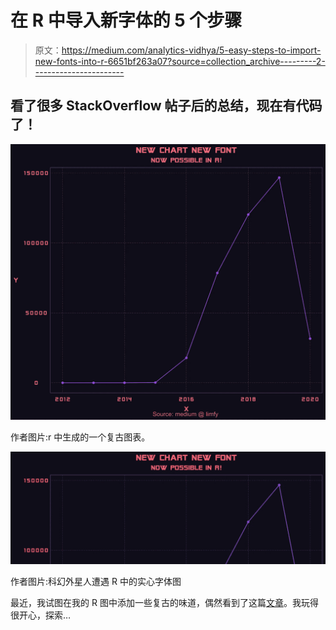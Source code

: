 # 在 R 中导入新字体的 5 个步骤

> 原文：<https://medium.com/analytics-vidhya/5-easy-steps-to-import-new-fonts-into-r-6651bf263a07?source=collection_archive---------2----------------------->

## 看了很多 StackOverflow 帖子后的总结，现在有代码了！

![](img/fa9f3ccdf2dd35f24f5673141f30141d.png)

作者图片:r 中生成的一个复古图表。

![](img/61e6a2501d8128e0e3c3bfaf35425eb5.png)

作者图片:科幻外星人遭遇 R 中的实心字体图

最近，我试图在我的 R 图中添加一些复古的味道，偶然看到了这篇[文章](https://github.com/moldach/vapoRwave/blob/master/Readme_files/figure-gfm/unnamed-chunk-3-1.png)。我玩得很开心，探索…